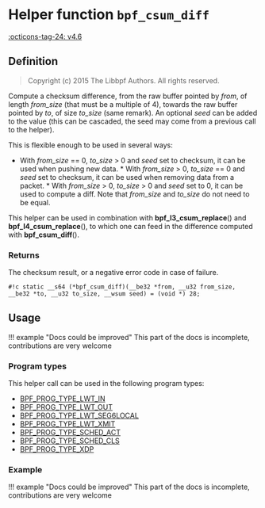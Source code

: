 # Helper function `bpf_csum_diff`

<!-- [FEATURE_TAG](bpf_csum_diff) -->
[:octicons-tag-24: v4.6](https://github.com/torvalds/linux/commit/7d672345ed295b1356a5d9f7111da1d1d7d65867)
<!-- [/FEATURE_TAG] -->

## Definition

> Copyright (c) 2015 The Libbpf Authors. All rights reserved.


<!-- [HELPER_FUNC_DEF] -->
Compute a checksum difference, from the raw buffer pointed by _from_, of length _from_size_ (that must be a multiple of 4), towards the raw buffer pointed by _to_, of size _to_size_ (same remark). An optional _seed_ can be added to the value (this can be cascaded, the seed may come from a previous call to the helper).

This is flexible enough to be used in several ways:

* With _from_size_ == 0, _to_size_ > 0 and _seed_ set to
  checksum, it can be used when pushing new data. * With _from_size_ > 0, _to_size_ == 0 and _seed_ set to
  checksum, it can be used when removing data from a packet. * With _from_size_ > 0, _to_size_ > 0 and _seed_ set to 0, it
  can be used to compute a diff. Note that _from_size_ and   _to_size_ do not need to be equal.

This helper can be used in combination with **bpf_l3_csum_replace**() and **bpf_l4_csum_replace**(), to which one can feed in the difference computed with **bpf_csum_diff**().

### Returns

The checksum result, or a negative error code in case of failure.

`#!c static __s64 (*bpf_csum_diff)(__be32 *from, __u32 from_size, __be32 *to, __u32 to_size, __wsum seed) = (void *) 28;`
<!-- [/HELPER_FUNC_DEF] -->

## Usage

!!! example "Docs could be improved"
    This part of the docs is incomplete, contributions are very welcome

### Program types

This helper call can be used in the following program types:

<!-- DO NOT EDIT MANUALLY -->
<!-- [HELPER_FUNC_PROG_REF] -->
 * [BPF_PROG_TYPE_LWT_IN](../program-type/BPF_PROG_TYPE_LWT_IN.md)
 * [BPF_PROG_TYPE_LWT_OUT](../program-type/BPF_PROG_TYPE_LWT_OUT.md)
 * [BPF_PROG_TYPE_LWT_SEG6LOCAL](../program-type/BPF_PROG_TYPE_LWT_SEG6LOCAL.md)
 * [BPF_PROG_TYPE_LWT_XMIT](../program-type/BPF_PROG_TYPE_LWT_XMIT.md)
 * [BPF_PROG_TYPE_SCHED_ACT](../program-type/BPF_PROG_TYPE_SCHED_ACT.md)
 * [BPF_PROG_TYPE_SCHED_CLS](../program-type/BPF_PROG_TYPE_SCHED_CLS.md)
 * [BPF_PROG_TYPE_XDP](../program-type/BPF_PROG_TYPE_XDP.md)
<!-- [/HELPER_FUNC_PROG_REF] -->

### Example

!!! example "Docs could be improved"
    This part of the docs is incomplete, contributions are very welcome

